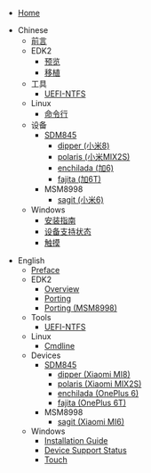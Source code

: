 - [Home](/README.md)
* Chinese
  - [前言](zh/Preface.md)
  - EDK2
    - [预览](zh/edk2/Overview.md)
    - [移植](zh/edk2/port.md)
  - 工具
    - [UEFI-NTFS](zh/tools/uefi-ntfs/index.md)
  - Linux
    - [命令行](zh/linux/cmdline.md)
  - 设备
    - [SDM845](zh/devices/sdm845/status.md)
      - [dipper (小米8)](zh/devices/sdm845/dipper/status.md)
      - [polaris (小米MIX2S)](zh/devices/sdm845/polaris/status.md)
      - [enchilada (加6)](zh/devices/sdm845/enchilada/status.md)
      - [fajita (加6T)](zh/devices/sdm845/fajita/status.md)
    - MSM8998
      - [sagit (小米6)](zh/devices/msm8998/sagit/status.md)
  - Windows
    - [安装指南](zh/windows/installation-guide.md)
    - [设备支持状态](zh/windows/state-frame.html)
    - [触摸](zh/windows/touch.md)
- English
  - [Preface](en/Preface.md)
  - EDK2
    - [Overview](en/edk2/Overview.md)
    - [Porting](en/edk2/port.md)
    - [Porting (MSM8998)](en/edk2/port-msm8998.md)
  - Tools
    - [UEFI-NTFS](en/tools/uefi-ntfs/index.md)
  - Linux
    - [Cmdline](en/linux/cmdline.md)
  - Devices
    - [SDM845](en/devices/sdm845/status.md)
      - [dipper (Xiaomi MI8)](en/devices/sdm845/dipper/status.md)
      - [polaris (Xiaomi MIX2S)](en/devices/sdm845/polaris/status.md)
      - [enchilada (OnePlus 6)](en/devices/sdm845/enchilada/status.md)
      - [fajita (OnePlus 6T)](en/devices/sdm845/fajita/status.md)
    - MSM8998
      - [sagit (Xiaomi MI6)](en/devices/msm8998/sagit/status.md)
  - Windows
    - [Installation Guide](en/windows/Installation-guide.md)
    - [Device Support Status](en/windows/state-frame.html)
    - [Touch](en/windows/touch.md)
